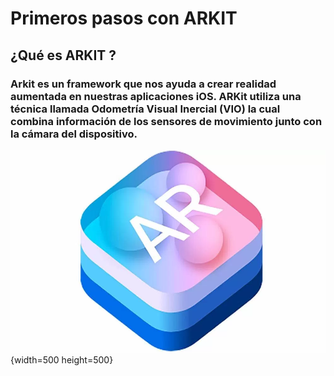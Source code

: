 # Primeros pasos con ARKIT

## ¿Qué es ARKIT ?

### Arkit es un framework que nos ayuda a crear realidad aumentada en nuestras aplicaciones iOS. ARKit utiliza una técnica llamada Odometría Visual Inercial (VIO) la cual combina  información de los sensores de movimiento junto con la cámara del dispositivo.

![GitHub Repository](imagesReadme/logo.png "Arkit"){width=500 height=500}
